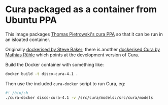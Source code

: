 # Cura packaged as a container from Ubuntu PPA

This image packages [Thomas Pietrowski's cura PPA](https://launchpad.net/~thopiekar/+archive/ubuntu/cura) so that it can be run in an isloated container.

Originally [dockerised by 
Steve Baker](https://github.com/steveb/cura-docker/);
there is another [dockerised Cura by 
Mathias Rühle](https://github.com/EmteZogaf/cura-docker) which points at the
development version of Cura.

Build the Docker container with something like:

```sh
docker build -t disco-cura-4.1 .
```

Then use the included `cura-docker` script to run Cura, eg:

```sh
#! /bin/sh
./cura-docker disco-cura-4.1 -v /src/cura/models:/src/cura/models
```

